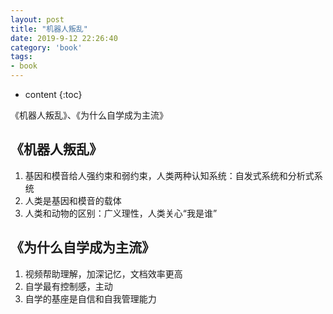 ```yaml
---
layout: post
title: "机器人叛乱"
date: 2019-9-12 22:26:40
category: 'book'
tags:
- book
---
```

* content
{:toc}

《机器人叛乱》、《为什么自学成为主流》



















## 《机器人叛乱》
1. 基因和模音给人强约束和弱约束，人类两种认知系统：自发式系统和分析式系统  
2. 人类是基因和模音的载体  
3. 人类和动物的区别：广义理性，人类关心“我是谁”  


## 《为什么自学成为主流》
1. 视频帮助理解，加深记忆，文档效率更高  
2. 自学最有控制感，主动  
3. 自学的基座是自信和自我管理能力  



